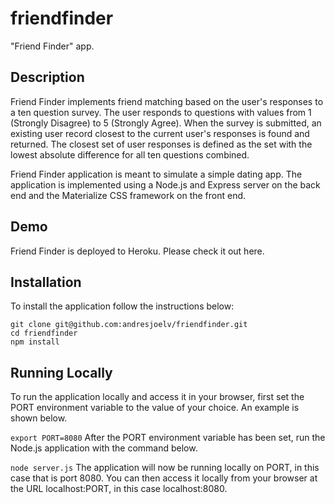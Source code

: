 # friendfinder
"Friend Finder" app.

## Description
Friend Finder implements friend matching based on the user's responses to a ten question survey. The user responds to questions with values from 1 (Strongly Disagree) to 5 (Strongly Agree). When the survey is submitted, an existing user record closest to the current user's responses is found and returned. The closest set of user responses is defined as the set with the lowest absolute difference for all ten questions combined.

Friend Finder application is meant to simulate a simple dating app. The application is implemented using a Node.js and Express server on the back end and the Materialize CSS framework on the front end.

## Demo
Friend Finder is deployed to Heroku. Please check it out here.

## Installation
To install the application follow the instructions below:
```
git clone git@github.com:andresjoelv/friendfinder.git
cd friendfinder
npm install
```

## Running Locally
To run the application locally and access it in your browser, first set the PORT environment variable to the value of your choice. An example is shown below.

```export PORT=8080```
After the PORT environment variable has been set, run the Node.js application with the command below.

```node server.js```
The application will now be running locally on PORT, in this case that is port 8080. You can then access it locally from your browser at the URL localhost:PORT, in this case localhost:8080.
